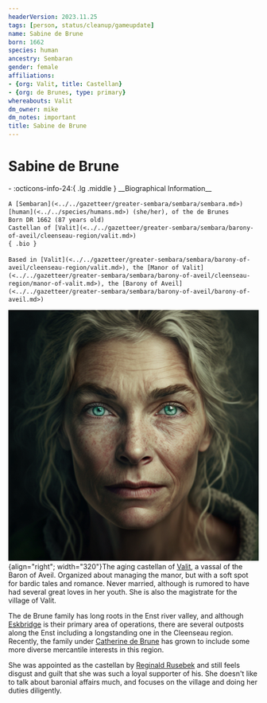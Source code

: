 ```yaml
---
headerVersion: 2023.11.25
tags: [person, status/cleanup/gameupdate]
name: Sabine de Brune
born: 1662
species: human
ancestry: Sembaran
gender: female
affiliations:
- {org: Valit, title: Castellan}
- {org: de Brunes, type: primary}
whereabouts: Valit
dm_owner: mike
dm_notes: important
title: Sabine de Brune
---
```

# Sabine de Brune
<div class="grid cards ext-narrow-margin ext-one-column" markdown>
- :octicons-info-24:{ .lg .middle } __Biographical Information__

    A [Sembaran](<../../gazetteer/greater-sembara/sembara/sembara.md>) [human](<../../species/humans.md>) (she/her), of the de Brunes  
    Born DR 1662 (87 years old)  
    Castellan of [Valit](<../../gazetteer/greater-sembara/sembara/barony-of-aveil/cleenseau-region/valit.md>)  
    { .bio }

    Based in [Valit](<../../gazetteer/greater-sembara/sembara/barony-of-aveil/cleenseau-region/valit.md>), the [Manor of Valit](<../../gazetteer/greater-sembara/sembara/barony-of-aveil/cleenseau-region/manor-of-valit.md>), the [Barony of Aveil](<../../gazetteer/greater-sembara/sembara/barony-of-aveil/barony-of-aveil.md>)
</div>


![Sabine de Brune Valit](../../assets/sabine-de-brune-valit.png){align="right"; width="320"}The aging castellan of [Valit](<../../gazetteer/greater-sembara/sembara/barony-of-aveil/cleenseau-region/valit.md>), a vassal of the Baron of Aveil. Organized about managing the manor, but with a soft spot for bardic tales and romance. Never married, although is rumored to have had several great loves in her youth. She is also the magistrate for the village of Valit.

The de Brune family has long roots in the Enst river valley, and although [Eskbridge](<../../gazetteer/greater-sembara/sembara/heartlands/eskbridge.md>) is their primary area of operations, there are several outposts along the Enst including a longstanding one in the Cleenseau region. Recently, the family under [Catherine de Brune](<./catherine-de-brune.md>) has grown to include some more diverse mercantile interests in this region.

She was appointed as the castellan by [Reginald Rusebek](<./reginald-rusebek.md>) and still feels disgust and guilt that she was such a loyal supporter of his. She doesn't like to talk about baronial affairs much, and focuses on the village and doing her duties diligently. 